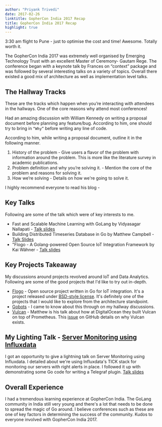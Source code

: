 ```yaml
---
author: "Priyank Trivedi"
date: 2017-02-26
linktitle: GopherCon India 2017 Recap
title: GopherCon India 2017 Recap
highlight: true
---
```


3:30 am flight to Pune - just to optimise the cost and time! Awesome. Totally worth it.

The GopherCon India 2017 was extremely well organised by Emerging Technology Trust with an excellent Master of Ceremony- Gautam Rege. The conference began with a keynote talk by Frances on “context” package and was followed by several interesting talks on a variety of topics. Overall there existed a good mix of architecture as well as implementation level talks.

## The Hallway Tracks 
These are the tracks which happen when you’re interacting with attendees in the hallways. One of the core reasons why attend most conferences!

Had an amazing discussion with William Kennedy on writing a proposal document before planning any feature/bug. According to him, one should try to bring in ```“Why”``` before writing any line of code.

According to him, while writing a proposal document, outline it in the following manner.

1. History of the problem - Give users a flavor of the problem with information around the problem. This is more like the literature survey in academic publications. 
2. Problem definition and why you’re solving it. -  Mention the core of the problem and reasons for solving it.
3.  How we’re solving - Details on how we're going to solve it.
 
I highly recommend everyone to read his blog -  


## Key Talks 

Following are some of the talk which were of key interests to me.

- Fast and Scalable Machine Learning with GoLang by Vidyasagar Nallapati - [Talk slides](https://speakerdeck.com/doctorandabox/fast-and-scalable-machine-learning-with-golang)
- Building Distributed Timeseries Database in Go by Matthew Campbell - [Talk Slides](https://speakerdeck.com/mattkanwisher/building-distributed-timeseries-database-in-go)
- "Flogo - A Golang-powered Open Source IoT Integration Framework by Kai Wähner - [Talk slides](http://www.slideshare.net/KaiWaehner/flogo-a-golangpowered-open-source-iot-integration-framework-gophercon)

## Key Projects Takeaway

My discussions around projects revolved around IoT and Data Analytics. Following are some of the good projects that I'd like to try out in-depth.

- [Flogo](https://flogo.io) - Open source project written in Go for IoT integration. It's a project released under [BSD-style license](https://github.com/TIBCOSoftware/flogo/blob/master/LICENSE.txt). It's definitely one of the projects that I would like to explore from the architecture standpoint. 
- [Gobots](https://gobot.io) - I came to know about this through on my hallway discussions. 
- [Vulcan](https://github.com/digitalocean/vulcan) - Matthew is his talk about how at DigitalOcean they built Vulcan on top of Prometheus. This [issue](https://github.com/digitalocean/vulcan/issues/45) on GitHub details on why Vulcan exists. 

## My Lighting Talk - [Server Monitoring using Influxdata](https://twitter.com/ApsOps/status/835085984723263489) 

I got an opportunity to give a lightning talk on Server Monitoring using Influxdata. I detailed about we're using Influxdata's TICK stack for monitoring our servers with right alerts in place.
I followed it up with demonstrating some Go code for writing a Telegraf plugin. [Talk slides](https://speakerdeck.com/priyankt68/server-monitoring-using-influxdata)


## Overall Experience

I had a tremendous learning experience at GopherCon India. The GoLang community in India still very young and there's a lot that needs to be done to spread the magic of Go around. 
I believe conferences such as these are one of key factors in determining the success of the community. Kudos to everyone involved with GopherCon India 2017. 

